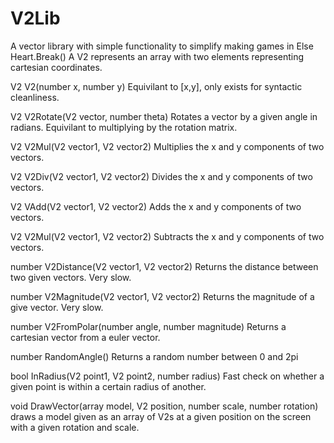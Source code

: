 # V2Lib
A vector library with simple functionality to simplify making games in Else Heart.Break()
A V2 represents an array with two elements representing cartesian coordinates.

V2 V2(number x, number y)
  Equivilant to [x,y], only exists for syntactic cleanliness.

V2 V2Rotate(V2 vector, number theta) 
  Rotates a vector by a given angle in radians. Equivilant to multiplying by the rotation matrix.

V2 V2Mul(V2 vector1, V2 vector2)
  Multiplies the x and y components of two vectors.
  
V2 V2Div(V2 vector1, V2 vector2)
  Divides the x and y components of two vectors.
  
V2 VAdd(V2 vector1, V2 vector2)
  Adds the x and y components of two vectors.
  
V2 V2Mul(V2 vector1, V2 vector2)
  Subtracts the x and y components of two vectors.
  
number V2Distance(V2 vector1, V2 vector2)
  Returns the distance between two given vectors.  Very slow.
  
number V2Magnitude(V2 vector1, V2 vector2)
  Returns the magnitude of a give vector.  Very slow.

number V2FromPolar(number angle, number magnitude)
  Returns a cartesian vector from a euler vector.
  
number RandomAngle()
  Returns a random number between 0 and 2pi
  
bool InRadius(V2 point1, V2 point2, number radius)
  Fast check on whether a given point is within a certain radius of another.
  
void DrawVector(array<v2> model, V2 position, number scale, number rotation)
  draws a model given as an array of V2s at a given position on the screen with a given rotation and scale.
